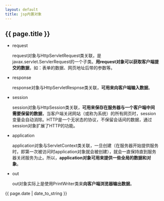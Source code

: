 ```yaml
---
layout: default
title: jsp内置对象
---
```


## {{ page.title }}
- request  

	request对象与HttpServletRequest类关联，是javax.servlet.ServlerRequest的一个子类。**用request对象可以获取客户端提交的数据**，如：表单的数据、网页地址后带的参数等。
- response  

	response对象与HttpServletRespnse类关联，**可用来向客户端输入数据**。
- session  

	session对象与HttpSession类关联，**可用来保存在服务器与一个客户端中间需要保留的数据**，当客户端关闭网站（或称为系统）的所有网页时，session变量会自动消除。HTTP是一个无状态的协议，不保留会话间的数据，通过session对象扩展了HTTP的功能。
- application  

	application对象与ServletContext类关联，一旦创建（在服务器开始提供服务时，即第一次被访问时application对象就会被创建），就会一直保持直到服务器关闭服务为止。所以，**application对象可用来提供一些全局的数据和对象**。
- out  

	out对象实际上是使用PrintWriter类来**向客户端浏览器输出数据**。


{{ page.date | date_to_string }}